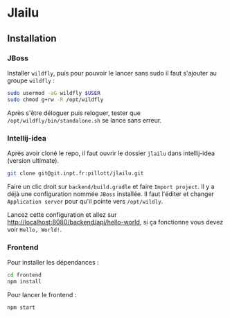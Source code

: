 # Jlailu

## Installation

### JBoss

Installer `wildfly`, puis pour pouvoir le lancer sans sudo il faut s'ajouter au groupe `wildfly` :
```bash
sudo usermod -aG wildfly $USER
sudo chmod g+rw -R /opt/wildfly
```

Après s'être déloguer puis reloguer, tester que `/opt/wildfly/bin/standalone.sh` se lance sans erreur.

### Intellij-idea

Après avoir cloné le repo, il faut ouvrir le dossier `jlailu` dans intellij-idea (version ultimate).
```bash
git clone git@git.inpt.fr:pillott/jlailu.git
```
Faire un clic droit sur `backend/build.gradle` et faire `Import project`.
Il y a déjà une configuration nommée `JBoss` installée. Il faut l'éditer et changer `Application server` pour qu'il pointe
vers `/opt/wildly`.

Lancez cette configuration et allez sur [http://localhost:8080/backend/api/hello-world](http://localhost:8080/backend/api/hello-world),
si ça fonctionne vous devez voir `Hello, World!`.

### Frontend

Pour installer les dépendances :
```bash
cd frontend
npm install
```

Pour lancer le frontend :
```bash
npm start
```
